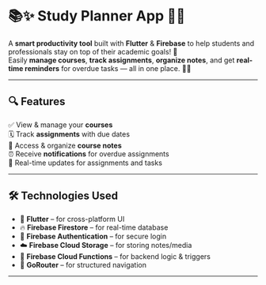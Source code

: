 # 📚✨ Study Planner App 📱🧠

A **smart productivity tool** built with **Flutter** & **Firebase** to help students and professionals stay on top of their academic goals! 🚀  
Easily **manage courses**, **track assignments**, **organize notes**, and get **real-time reminders** for overdue tasks — all in one place. 🔔📝

---

## 🔍 Features

✅ View & manage your **courses**  
🗓️ Track **assignments** with due dates  
🧾 Access & organize **course notes**  
⏰ Receive **notifications** for overdue assignments  
🔄 Real-time updates for assignments and tasks  

---

## 🛠️ Technologies Used

- 🎯 **Flutter** – for cross-platform UI  
- 🔥 **Firebase Firestore** – for real-time database  
- 👤 **Firebase Authentication** – for secure login  
- ☁️ **Firebase Cloud Storage** – for storing notes/media  
- 🧠 **Firebase Cloud Functions** – for backend logic & triggers  
- 🧭 **GoRouter** – for structured navigation  

---


